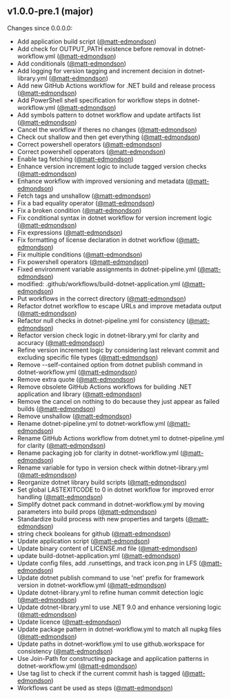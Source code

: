 ## v1.0.0-pre.1 (major)

Changes since 0.0.0.0:

- Add application build script ([@matt-edmondson](https://github.com/matt-edmondson))
- Add check for OUTPUT_PATH existence before removal in dotnet-workflow.yml ([@matt-edmondson](https://github.com/matt-edmondson))
- Add conditionals ([@matt-edmondson](https://github.com/matt-edmondson))
- Add logging for version tagging and increment decision in dotnet-library.yml ([@matt-edmondson](https://github.com/matt-edmondson))
- Add new GitHub Actions workflow for .NET build and release process ([@matt-edmondson](https://github.com/matt-edmondson))
- Add PowerShell shell specification for workflow steps in dotnet-workflow.yml ([@matt-edmondson](https://github.com/matt-edmondson))
- Add symbols pattern to dotnet workflow and update artifacts list ([@matt-edmondson](https://github.com/matt-edmondson))
- Cancel the workflow if theres no changes ([@matt-edmondson](https://github.com/matt-edmondson))
- Check out shallow and then get everything ([@matt-edmondson](https://github.com/matt-edmondson))
- Correct powershell operators ([@matt-edmondson](https://github.com/matt-edmondson))
- Correct powershell opperators ([@matt-edmondson](https://github.com/matt-edmondson))
- Enable tag fetching ([@matt-edmondson](https://github.com/matt-edmondson))
- Enhance version increment logic to include tagged version checks ([@matt-edmondson](https://github.com/matt-edmondson))
- Enhance workflow with improved versioning and metadata ([@matt-edmondson](https://github.com/matt-edmondson))
- Fetch tags and unshallow ([@matt-edmondson](https://github.com/matt-edmondson))
- Fix a bad equality operator ([@matt-edmondson](https://github.com/matt-edmondson))
- Fix a broken condition ([@matt-edmondson](https://github.com/matt-edmondson))
- Fix conditional syntax in dotnet workflow for version increment logic ([@matt-edmondson](https://github.com/matt-edmondson))
- Fix expressions ([@matt-edmondson](https://github.com/matt-edmondson))
- Fix formatting of license declaration in dotnet workflow ([@matt-edmondson](https://github.com/matt-edmondson))
- Fix multiple conditions ([@matt-edmondson](https://github.com/matt-edmondson))
- Fix powershell operators ([@matt-edmondson](https://github.com/matt-edmondson))
- Fixed environment variable assignments in dotnet-pipeline.yml ([@matt-edmondson](https://github.com/matt-edmondson))
- modified:   .github/workflows/build-dotnet-application.yml ([@matt-edmondson](https://github.com/matt-edmondson))
- Put workflows in the correct directory ([@matt-edmondson](https://github.com/matt-edmondson))
- Refactor dotnet workflow to escape URLs and improve metadata output ([@matt-edmondson](https://github.com/matt-edmondson))
- Refactor null checks in dotnet-pipeline.yml for consistency ([@matt-edmondson](https://github.com/matt-edmondson))
- Refactor version check logic in dotnet-library.yml for clarity and accuracy ([@matt-edmondson](https://github.com/matt-edmondson))
- Refine version increment logic by considering last relevant commit and excluding specific file types ([@matt-edmondson](https://github.com/matt-edmondson))
- Remove --self-contained option from dotnet publish command in dotnet-workflow.yml ([@matt-edmondson](https://github.com/matt-edmondson))
- Remove extra quote ([@matt-edmondson](https://github.com/matt-edmondson))
- Remove obsolete GitHub Actions workflows for building .NET application and library ([@matt-edmondson](https://github.com/matt-edmondson))
- Remove the cancel on nothing to do because they just appear as failed builds ([@matt-edmondson](https://github.com/matt-edmondson))
- Remove unshallow ([@matt-edmondson](https://github.com/matt-edmondson))
- Rename dotnet-pipeline.yml to dotnet-workflow.yml ([@matt-edmondson](https://github.com/matt-edmondson))
- Rename GitHub Actions workflow from dotnet.yml to dotnet-pipeline.yml for clarity ([@matt-edmondson](https://github.com/matt-edmondson))
- Rename packaging job for clarity in dotnet-workflow.yml ([@matt-edmondson](https://github.com/matt-edmondson))
- Rename variable for typo in version check within dotnet-library.yml ([@matt-edmondson](https://github.com/matt-edmondson))
- Reorganize dotnet library build scripts ([@matt-edmondson](https://github.com/matt-edmondson))
- Set global LASTEXITCODE to 0 in dotnet workflow for improved error handling ([@matt-edmondson](https://github.com/matt-edmondson))
- Simplify dotnet pack command in dotnet-workflow.yml by moving parameters into build props ([@matt-edmondson](https://github.com/matt-edmondson))
- Standardize build process with new properties and targets ([@matt-edmondson](https://github.com/matt-edmondson))
- string check booleans for github ([@matt-edmondson](https://github.com/matt-edmondson))
- Update application script ([@matt-edmondson](https://github.com/matt-edmondson))
- Update binary content of LICENSE.md file ([@matt-edmondson](https://github.com/matt-edmondson))
- update build-dotnet-application.yml ([@matt-edmondson](https://github.com/matt-edmondson))
- Update config files, add .runsettings, and track icon.png in LFS ([@matt-edmondson](https://github.com/matt-edmondson))
- Update dotnet publish command to use 'net' prefix for framework version in dotnet-workflow.yml ([@matt-edmondson](https://github.com/matt-edmondson))
- Update dotnet-library.yml to refine human commit detection logic ([@matt-edmondson](https://github.com/matt-edmondson))
- Update dotnet-library.yml to use .NET 9.0 and enhance versioning logic ([@matt-edmondson](https://github.com/matt-edmondson))
- Update licence ([@matt-edmondson](https://github.com/matt-edmondson))
- Update package pattern in dotnet-workflow.yml to match all nupkg files ([@matt-edmondson](https://github.com/matt-edmondson))
- Update paths in dotnet-workflow.yml to use github.workspace for consistency ([@matt-edmondson](https://github.com/matt-edmondson))
- Use Join-Path for constructing package and application patterns in dotnet-workflow.yml ([@matt-edmondson](https://github.com/matt-edmondson))
- Use tag list to check if the current commit hash is tagged ([@matt-edmondson](https://github.com/matt-edmondson))
- Workflows cant be used as steps ([@matt-edmondson](https://github.com/matt-edmondson))


